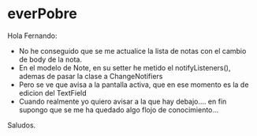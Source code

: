 # everPobre

Hola Fernando:
- No he conseguido que se me actualice la lista de notas con el cambio de body de la nota.
- En el modelo de Note, en su setter he metido el notifyListeners(), ademas de pasar la clase a ChangeNotifiers
- Pero se ve que avisa a la pantalla activa, que en ese momento es la de edicion del TextField
- Cuando realmente yo quiero avisar a la que hay debajo.... en fin supongo que se me ha quedado algo flojo de conocimiento...

Saludos.
